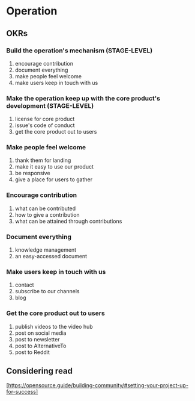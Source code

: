 # Operation

## OKRs

### Build the operation's mechanism (STAGE-LEVEL)

1. encourage contribution
2. document everything
3. make people feel welcome
4. make users keep in touch with us

### Make the operation keep up with the core product's development (STAGE-LEVEL)

1. license for core product
2. issue's code of conduct
3. get the core product out to users

### Make people feel welcome

1. thank them for landing
2. make it easy to use our product
3. be responsive
4. give a place for users to gather

### Encourage contribution

1. what can be contributed
2. how to give a contribution
3. what can be attained through contributions

### Document everything

1. knowledge management
2. an easy-accessed document

### Make users keep in touch with us

1. contact
2. subscribe to our channels
3. blog

### Get the core product out to users

1. publish videos to the video hub
2. post on social media
3. post to newsletter
4. post to AlternativeTo
5. post to Reddit

## Considering read

[https://opensource.guide/building-community/#setting-your-project-up-for-success]